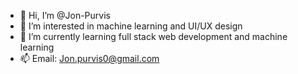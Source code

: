 - 👋 Hi, I’m @Jon-Purvis
- 👀 I’m interested in machine learning and UI/UX design
- 🌱 I’m currently learning full stack web development and machine learning
- 📫 Email: Jon.purvis0@gmail.com
